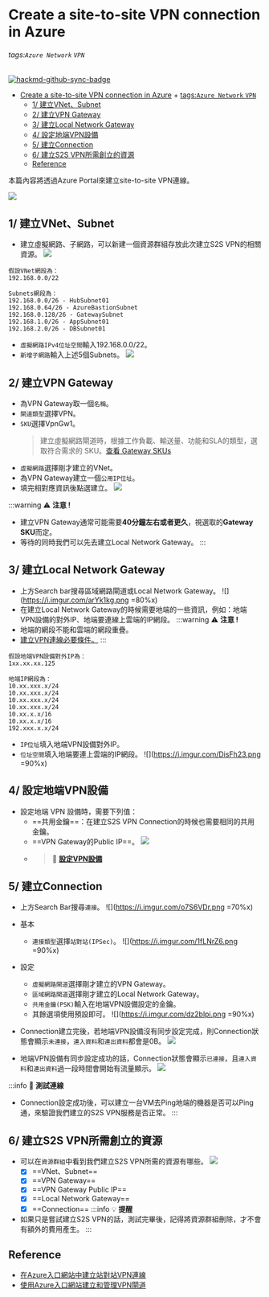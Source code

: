 
# Create a site-to-site VPN connection in Azure

###### tags:`Azure Network` `VPN` 

[![hackmd-github-sync-badge](https://hackmd.io/6eEbdR1jR6CvwId_4OGy8Q/badge)](https://hackmd.io/6eEbdR1jR6CvwId_4OGy8Q)

- [Create a site-to-site VPN connection in Azure](#create-a-site-to-site-vpn-connection-in-azure)
          + [tags:`Azure Network` `VPN`](#tags--azure-network---vpn-)
  * [1/ 建立VNet、Subnet](#1----vnet-subnet)
  * [2/ 建立VPN Gateway](#2----vpn-gateway)
  * [3/ 建立Local Network Gateway](#3----local-network-gateway)
  * [4/ 設定地端VPN設備](#4------vpn--)
  * [5/ 建立Connection](#5----connection)
  * [6/ 建立S2S VPN所需創立的資源](#6----s2s-vpn-------)
  * [Reference](#reference)

本篇內容將透過Azure Portal來建立site-to-site VPN連線。

![](https://i.imgur.com/MpsjF35.png)

## 1/ 建立VNet、Subnet
* 建立虛擬網路、子網路，可以新建一個資源群組存放此次建立S2S VPN的相關資源。
![](https://i.imgur.com/wclMlsZ.png)
```
假設VNet網段為：
192.168.0.0/22

Subnets網段為：
192.168.0.0/26 - HubSubnet01
192.168.0.64/26 - AzureBastionSubnet
192.168.0.128/26 - GatewaySubnet
192.168.1.0/26 - AppSubnet01
192.168.2.0/26 - DBSubnet01
```
* `虛擬網路IPv4位址空間`輸入192.168.0.0/22。
* `新增子網路`輸入上述5個Subnets。
![](https://i.imgur.com/rlBZdx3.png)


## 2/ 建立VPN Gateway

* 為VPN Gateway取一個`名稱`。
* `閘道類型`選擇VPN。
* `SKU`選擇VpnGw1。
    >  建立虛擬網路閘道時，根據工作負載、輸送量、功能和SLA的類型，選取符合需求的 SKU。[查看 Gateway SKUs](https://docs.microsoft.com/zh-tw/azure/vpn-gateway/vpn-gateway-about-vpn-gateway-settings#gwsku)
* `虛擬網路`選擇剛才建立的VNet。
* 為VPN Gateway建立一個`公用IP位址`。
* 填完相對應資訊後點選建立。
![](https://i.imgur.com/NWFXiGO.png)

:::warning
:warning: **注意 !**
* 建立VPN Gateway通常可能需要**40分鐘左右或者更久**，視選取的**Gateway SKU**而定。
* 等待的同時我們可以先去建立Local Network Gateway。
:::

## 3/ 建立Local Network Gateway
* 上方Search bar搜尋區域網路閘道或Local Network Gateway。
![](https://i.imgur.com/arYk1kg.png =80%x)
* 在建立Local Network Gateway的時候需要地端的一些資訊，例如：地端VPN設備的對外IP、地端要連線上雲端的IP網段。
:::warning
:warning: **注意 !** 
* 地端的網段不能和雲端的網段重疊。
* [建立VPN連線必要條件。](https://docs.microsoft.com/zh-tw/azure/vpn-gateway/tutorial-site-to-site-portal#prerequisites)
:::

```
假設地端VPN設備對外IP為：
1xx.xx.xx.125

地端IP網段為：
10.xx.xxx.x/24
10.xx.xxx.x/24
10.xx.xxx.x/24
10.xx.xxx.x/24
10.xx.x.x/16
10.xx.x.x/16
192.xxx.x.x/24
```
* `IP位址`填入地端VPN設備對外IP。
* `位址空間`填入地端要連上雲端的IP網段。
![](https://i.imgur.com/DisFh23.png =90%x)

## 4/ 設定地端VPN設備
* 設定地端 VPN 設備時，需要下列值：
    * ==共用金鑰==：在建立S2S VPN Connection的時候也需要相同的共用金鑰。 
    * ==VPN Gateway的Public IP==。
    ![](https://i.imgur.com/EZrJnWk.png)
    * >:memo: [**設定VPN設備**](https://docs.microsoft.com/zh-tw/azure/vpn-gateway/tutorial-site-to-site-portal#VPNDevice)

## 5/ 建立Connection
* 上方Search Bar搜尋`連接`。
![](https://i.imgur.com/o7S6VDr.png =70%x)

* 基本
    * `連接類型`選擇`站對站(IPSec)`。
![](https://i.imgur.com/1fLNrZ6.png =90%x)
* 設定
    * `虛擬網路閘道`選擇剛才建立的VPN Gateway。
    * `區域網路閘道`選擇剛才建立的Local Network Gateway。
    * `共用金鑰(PSK)`輸入在地端VPN設備設定的金鑰。
    * 其餘選項使用預設即可。
![](https://i.imgur.com/dz2blpi.png =90%x)

* Connection建立完後，若地端VPN設備沒有同步設定完成，則Connection狀態會顯示`未連接`，`連入資料`和`連出資料`都會是0B。
![](https://i.imgur.com/CduUgkC.png)

* 地端VPN設備有同步設定成功的話，Connection狀態會顯示`已連接`，且`連入資料`和`連出資料`過一段時間會開始有流量顯示。
![](https://i.imgur.com/X1aOzVX.png)

:::info
:memo: **測試連線**
* Connection設定成功後，可以建立一台VM去Ping地端的機器是否可以Ping通，來驗證我們建立的S2S VPN服務是否正常。
:::

## 6/ 建立S2S VPN所需創立的資源
* 可以在`資源群組`中看到我們建立S2S VPN所需的資源有哪些。
![](https://i.imgur.com/pAmqMO9.png)
    - [x] ==VNet、Subnet==
    - [x] ==VPN Gateway==
    - [x] ==VPN Gateway Public IP==
    - [x] ==Local Network Gateway==
    - [x] ==Connection==
:::info
:bulb: **提醒**
* 如果只是嘗試建立S2S VPN的話，測試完畢後，記得將資源群組刪除，才不會有額外的費用產生。
:::
## Reference
* [在Azure入口網站中建立站對站VPN連線](https://docs.microsoft.com/zh-tw/azure/vpn-gateway/tutorial-site-to-site-portal)
* [使用Azure入口網站建立和管理VPN閘道](https://docs.microsoft.com/zh-tw/azure/vpn-gateway/tutorial-create-gateway-portal)

